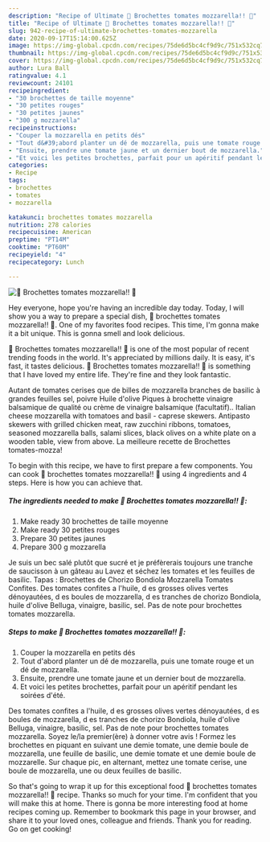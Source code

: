 ```yaml
---
description: "Recipe of Ultimate 🍅 Brochettes tomates mozzarella!! 🍅"
title: "Recipe of Ultimate 🍅 Brochettes tomates mozzarella!! 🍅"
slug: 942-recipe-of-ultimate-brochettes-tomates-mozzarella
date: 2020-09-17T15:14:00.625Z
image: https://img-global.cpcdn.com/recipes/75de6d5bc4cf9d9c/751x532cq70/🍅-brochettes-tomates-mozzarella-🍅-photo-principale-de-la-recette.jpg
thumbnail: https://img-global.cpcdn.com/recipes/75de6d5bc4cf9d9c/751x532cq70/🍅-brochettes-tomates-mozzarella-🍅-photo-principale-de-la-recette.jpg
cover: https://img-global.cpcdn.com/recipes/75de6d5bc4cf9d9c/751x532cq70/🍅-brochettes-tomates-mozzarella-🍅-photo-principale-de-la-recette.jpg
author: Lura Ball
ratingvalue: 4.1
reviewcount: 24101
recipeingredient:
- "30 brochettes de taille moyenne"
- "30 petites rouges"
- "30 petites jaunes"
- "300 g mozzarella"
recipeinstructions:
- "Couper la mozzarella en petits dés"
- "Tout d&#39;abord planter un dé de mozzarella, puis une tomate rouge et un dé de mozzarella."
- "Ensuite, prendre une tomate jaune et un dernier bout de mozzarella."
- "Et voici les petites brochettes, parfait pour un apéritif pendant les soirées d&#39;été."
categories:
- Recipe
tags:
- brochettes
- tomates
- mozzarella

katakunci: brochettes tomates mozzarella 
nutrition: 278 calories
recipecuisine: American
preptime: "PT14M"
cooktime: "PT60M"
recipeyield: "4"
recipecategory: Lunch

---
```



![🍅 Brochettes tomates mozzarella!! 🍅](https://img-global.cpcdn.com/recipes/75de6d5bc4cf9d9c/751x532cq70/🍅-brochettes-tomates-mozzarella-🍅-photo-principale-de-la-recette.jpg)

Hey everyone, hope you're having an incredible day today. Today, I will show you a way to prepare a special dish, 🍅 brochettes tomates mozzarella!! 🍅. One of my favorites food recipes. This time, I'm gonna make it a bit unique. This is gonna smell and look delicious.

🍅 Brochettes tomates mozzarella!! 🍅 is one of the most popular of recent trending foods in the world. It's appreciated by millions daily. It is easy, it's fast, it tastes delicious. 🍅 Brochettes tomates mozzarella!! 🍅 is something that I have loved my entire life. They're fine and they look fantastic.

Autant de tomates cerises que de billes de mozzarella branches de basilic à grandes feuilles sel, poivre Huile d&#39;olive Piques à brochette vinaigre balsamique de qualité ou crème de vinaigre balsamique (facultatif).. Italian cheese mozzarella with tomatoes and basil - caprese skewers. Antipasto skewers with grilled chicken meat, raw zucchini ribbons, tomatoes, seasoned mozzarella balls, salami slices, black olives on a white plate on a wooden table, view from above. La meilleure recette de Brochettes tomates-mozza!


To begin with this recipe, we have to first prepare a few components. You can cook 🍅 brochettes tomates mozzarella!! 🍅 using 4 ingredients and 4 steps. Here is how you can achieve that.

<!--inarticleads1-->

##### The ingredients needed to make 🍅 Brochettes tomates mozzarella!! 🍅:

1. Make ready 30 brochettes de taille moyenne
1. Make ready 30 petites rouges
1. Prepare 30 petites jaunes
1. Prepare 300 g mozzarella


Je suis un bec salé plutôt que sucré et je préfèrerais toujours une tranche de saucisson à un gâteau au Lavez et séchez les tomates et les feuilles de basilic. Tapas : Brochettes de Chorizo Bondiola Mozzarella Tomates Confites. Des tomates confites a l&#39;huile, d es grosses olives vertes dénoyautées, d es boules de mozzarella, d es tranches de chorizo Bondiola, huile d&#39;olive Belluga, vinaigre, basilic, sel. Pas de note pour brochettes tomates mozzarella. 

<!--inarticleads2-->

##### Steps to make 🍅 Brochettes tomates mozzarella!! 🍅:

1. Couper la mozzarella en petits dés
1. Tout d&#39;abord planter un dé de mozzarella, puis une tomate rouge et un dé de mozzarella.
1. Ensuite, prendre une tomate jaune et un dernier bout de mozzarella.
1. Et voici les petites brochettes, parfait pour un apéritif pendant les soirées d&#39;été.


Des tomates confites a l&#39;huile, d es grosses olives vertes dénoyautées, d es boules de mozzarella, d es tranches de chorizo Bondiola, huile d&#39;olive Belluga, vinaigre, basilic, sel. Pas de note pour brochettes tomates mozzarella. Soyez le/la premier(ère) à donner votre avis ! Formez les brochettes en piquant en suivant une demie tomate, une demie boule de mozzarella, une feuille de basilic, une demie tomate et une demie boule de mozzarelle. Sur chaque pic, en alternant, mettez une tomate cerise, une boule de mozzarella, une ou deux feuilles de basilic. 

So that's going to wrap it up for this exceptional food 🍅 brochettes tomates mozzarella!! 🍅 recipe. Thanks so much for your time. I'm confident that you will make this at home. There is gonna be more interesting food at home recipes coming up. Remember to bookmark this page in your browser, and share it to your loved ones, colleague and friends. Thank you for reading. Go on get cooking!

